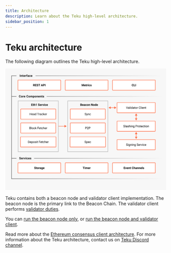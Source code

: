 ```yaml
---
title: Architecture
description: Learn about the Teku high-level architecture.
sidebar_position: 1
---
```


# Teku architecture

The following diagram outlines the Teku high-level architecture.

![Architecture](../images/architecture.png)

Teku contains both a beacon node and validator client implementation.
The beacon node is the primary link to the Beacon Chain.
The validator client performs [validator duties](proof-of-stake.md).

You can [run the beacon node only](../get-started/start-teku.md#start-the-beacon-node), or [run the beacon node and validator client](../get-started/start-teku.md#start-the-clients-in-a-single-process).

Read more about the [Ethereum consensus client architecture](https://ethereum.org/en/developers/docs/nodes-and-clients/). For more information about the Teku architecture, contact us on [Teku Discord channel](https://discord.com/invite/consensys).
